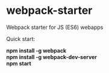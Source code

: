 # webpack-starter
Webpack starter for JS (ES6) webapps

Quick start:

**npm install -g webpack**<br />
**npm install -g webpack-dev-server**<br />
**npm start** 

